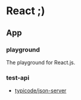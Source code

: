 # React ;)

## App

### playground

The playground for React.js.

### test-api

- [typicode/json-server](https://github.com/typicode/json-server)
